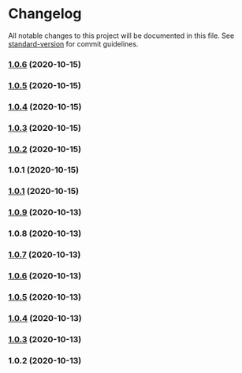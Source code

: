 # Changelog

All notable changes to this project will be documented in this file. See [standard-version](https://github.com/conventional-changelog/standard-version) for commit guidelines.

### [1.0.6](https://github.com/idimetrix/logvis/compare/v1.0.5...v1.0.6) (2020-10-15)

### [1.0.5](https://github.com/idimetrix/logvis/compare/v1.0.4...v1.0.5) (2020-10-15)

### [1.0.4](https://github.com/idimetrix/logvis/compare/v1.0.3...v1.0.4) (2020-10-15)

### [1.0.3](https://github.com/idimetrix/logvis/compare/v1.0.2...v1.0.3) (2020-10-15)

### [1.0.2](https://github.com/idimetrix/logvis/compare/v1.0.1...v1.0.2) (2020-10-15)

### 1.0.1 (2020-10-15)

### [1.0.1](https://github.com/idimetrix/logvis/compare/v1.0.9...v1.0.1) (2020-10-15)

### [1.0.9](https://github.com/idimetrix/logvis/compare/v1.0.8...v1.0.9) (2020-10-13)

### 1.0.8 (2020-10-13)

### [1.0.7](https://github.com/idimetrix/logvis/compare/v1.0.6...v1.0.7) (2020-10-13)

### [1.0.6](https://github.com/idimetrix/logvis/compare/v1.0.5...v1.0.6) (2020-10-13)

### [1.0.5](https://github.com/idimetrix/logvis/compare/v1.0.4...v1.0.5) (2020-10-13)

### [1.0.4](https://github.com/idimetrix/logvis/compare/v1.0.3...v1.0.4) (2020-10-13)

### [1.0.3](https://github.com/idimetrix/logvis/compare/v1.0.2...v1.0.3) (2020-10-13)

### 1.0.2 (2020-10-13)
